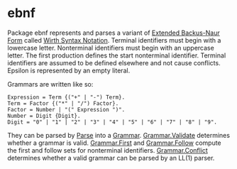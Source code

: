 # ebnf

Package ebnf represents and parses a variant of [Extended Backus-Naur Form](https://en.wikipedia.org/wiki/Extended_Backus–Naur_form) called [Wirth Syntax Notation](https://en.wikipedia.org/wiki/Wirth_syntax_notation). Terminal identifiers must begin with a lowercase letter. Nonterminal identifiers must begin with an uppercase letter. The first production defines the start nonterminal identifier. Terminal identifiers are assumed to be defined elsewhere and not cause conflicts. Epsilon is represented by an empty literal.

Grammars are written like so:

	Expression = Term {("+" | "-") Term}.
	Term = Factor {("*" | "/") Factor}.
	Factor = Number | "(" Expression ")".
	Number = Digit {Digit}.
	Digit = "0" | "1" | "2" | "3" | "4" | "5" | "6" | "7" | "8" | "9".

They can be parsed by [Parse](https://pkg.go.dev/github.com/willfaught/ebnf#Parse) into a [Grammar](https://pkg.go.dev/github.com/willfaught/ebnf#Grammar). [Grammar.Validate](https://pkg.go.dev/github.com/willfaught/ebnf#Grammar.Validate) determines whether a grammar is valid. [Grammar.First](https://pkg.go.dev/github.com/willfaught/ebnf#Grammar.First) and [Grammar.Follow](https://pkg.go.dev/github.com/willfaught/ebnf#Grammar.Follow) compute the first and follow sets for nonterminal identifiers. [Grammar.Conflict](https://pkg.go.dev/github.com/willfaught/ebnf#Grammar.Conflict) determines whether a valid grammar can be parsed by an LL(1) parser.
